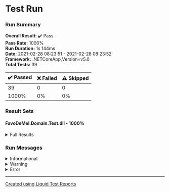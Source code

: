 ﻿
# Test Run
### Run Summary

<p>
<strong>Overall Result:</strong> ✔️ Pass <br />
<strong>Pass Rate:</strong> 1000% <br />
<strong>Run Duration:</strong> 1s 144ms <br />
<strong>Date:</strong> 2021-02-28 08:23:51 - 2021-02-28 08:23:52 <br />
<strong>Framework:</strong> .NETCoreApp,Version=v5.0 <br />
<strong>Total Tests:</strong> 39 <br />
</p>

<table>
<thead>
<tr>
<th>✔️ Passed</th>
<th>❌ Failed</th>
<th>⚠️ Skipped</th>
</tr>
</thead>
<tbody>
<tr>
<td>39</td>
<td>0</td>
<td>0</td>
</tr>
<tr>
<td>1000%</td>
<td>0%</td>
<td>0%</td>
</tr>
</tbody>
</table>

### Result Sets
#### FavoDeMel.Domain.Test.dll - 1000%
<details>
<summary>Full Results</summary>
<table>
<thead>
<tr>
<th>Result</th>
<th>Test</th>
<th>Duration</th>
</tr>
</thead>
<tr>
<td> ✔️ Passed </td>
<td>FavoDeMel.Domain.Test.ValueObjects.NomeVoTest.NomeVoInvalidoComNomeComQuantidadeCaracteresIncorreto(strNome: "Fe")</td>
<td>4ms</td>
</tr>
<tr>
<td> ✔️ Passed </td>
<td>FavoDeMel.Domain.Test.Entities.PedidoTest.DeveRetornarErroAoAdicionarQuantidadeInvalida(quantidade: 0)</td>
<td>6ms</td>
</tr>
<tr>
<td> ✔️ Passed </td>
<td>FavoDeMel.Domain.Test.Entities.ProdutoTest.ProdutoInvalidoValorIncorreto(valor: 0)</td>
<td>4ms</td>
</tr>
<tr>
<td> ✔️ Passed </td>
<td>FavoDeMel.Domain.Test.ValueObjects.ComandaVoTest.ComandaInvalidaComComandaComNumeroIncorreto(numeroComanda: -1)</td>
<td>4ms</td>
</tr>
<tr>
<td> ✔️ Passed </td>
<td>FavoDeMel.Domain.Test.Entities.ClienteTest.ClienteValido</td>
<td>4ms</td>
</tr>
<tr>
<td> ✔️ Passed </td>
<td>FavoDeMel.Domain.Test.ValueObjects.NomeVoTest.NomeVoInvalidoComNomeComQuantidadeCaracteresIncorreto(strNome: "Fernando Victor Pereira Santiago Fernando Victor P"...)</td>
<td>< 1ms</td>
</tr>
<tr>
<td> ✔️ Passed </td>
<td>FavoDeMel.Domain.Test.Entities.ProdutoTest.ProdutoInvalidoValorIncorreto(valor: -10)</td>
<td>< 1ms</td>
</tr>
<tr>
<td> ✔️ Passed </td>
<td>FavoDeMel.Domain.Test.ValueObjects.ComandaVoTest.ComandaInvalidaComComandaComNumeroIncorreto(numeroComanda: 0)</td>
<td>< 1ms</td>
</tr>
<tr>
<td> ✔️ Passed </td>
<td>FavoDeMel.Domain.Test.Entities.PedidoTest.DeveRetornarErroAoAdicionarQuantidadeInvalida(quantidade: -1)</td>
<td>< 1ms</td>
</tr>
<tr>
<td> ✔️ Passed </td>
<td>FavoDeMel.Domain.Test.Entities.PedidoTest.PedidoDevePossuirGarcomValido</td>
<td>< 1ms</td>
</tr>
<tr>
<td> ✔️ Passed </td>
<td>FavoDeMel.Domain.Test.Entities.PedidoTest.DeveRetornarErroAoAdicionarProdutoRepetido</td>
<td>1ms</td>
</tr>
<tr>
<td> ✔️ Passed </td>
<td>FavoDeMel.Domain.Test.Entities.ComandaTest.ComandaComNumeroValido</td>
<td>< 1ms</td>
</tr>
<tr>
<td> ✔️ Passed </td>
<td>FavoDeMel.Domain.Test.Entities.GarcomTest.GarcomValido</td>
<td>< 1ms</td>
</tr>
<tr>
<td> ✔️ Passed </td>
<td>FavoDeMel.Domain.Test.Entities.HistoricoPedidoTest.HistoricoDoPedidoDevePossuirSituacaoValida</td>
<td>2ms</td>
</tr>
<tr>
<td> ✔️ Passed </td>
<td>FavoDeMel.Domain.Test.Querys.ComandaQueryHandlerTest.DeveRetornarErroAoConsultarComandasComParametrosIncorretos</td>
<td>74ms</td>
</tr>
<tr>
<td> ✔️ Passed </td>
<td>FavoDeMel.Domain.Test.Querys.PedidoQueryHandlerTest.DeveRetornarErroAoConsultarClintePorIdComIdsIncorretos</td>
<td>89ms</td>
</tr>
<tr>
<td> ✔️ Passed </td>
<td>FavoDeMel.Domain.Test.Querys.GarcomQueryHandlerTest.DeveRetornarErroAoConsultarGarcomPorIdComIdsIncorretos(id: null)</td>
<td>95ms</td>
</tr>
<tr>
<td> ✔️ Passed </td>
<td>FavoDeMel.Domain.Test.Querys.PedidoQueryHandlerTest.DeveRetornarErroAoConsultarClintePorIdComIdsIncorretos</td>
<td>5ms</td>
</tr>
<tr>
<td> ✔️ Passed </td>
<td>FavoDeMel.Domain.Test.Querys.ComandaQueryHandlerTest.DeveRetornarErroAoConsultarUltimoHistoricoPedidoComandaComIdsIncorretos</td>
<td>6ms</td>
</tr>
<tr>
<td> ✔️ Passed </td>
<td>FavoDeMel.Domain.Test.Querys.ClienteQueryHandlerTest.DeveRetornarErroAoConsultarClintePorIdComIdsIncorretos</td>
<td>97ms</td>
</tr>
<tr>
<td> ✔️ Passed </td>
<td>FavoDeMel.Domain.Test.CommandHandlers.GarcomCommandHandlerTest.DeveRetornarErroSeNomeJaExisteNoBanco</td>
<td>99ms</td>
</tr>
<tr>
<td> ✔️ Passed </td>
<td>FavoDeMel.Domain.Test.CommandHandlers.ClienteCommandHandlerTest.DeveRetornarErroSeNomeJaExisteNoBanco</td>
<td>107ms</td>
</tr>
<tr>
<td> ✔️ Passed </td>
<td>FavoDeMel.Domain.Test.Querys.ClienteQueryHandlerTest.DeveRetornarErroAoConsultarClintePorIdComIdsIncorretos</td>
<td>11ms</td>
</tr>
<tr>
<td> ✔️ Passed </td>
<td>FavoDeMel.Domain.Test.Querys.ComandaQueryHandlerTest.DeveRetornarErroAoConsultarUltimoHistoricoPedidoComandaComIdsIncorretos</td>
<td>11ms</td>
</tr>
<tr>
<td> ✔️ Passed </td>
<td>FavoDeMel.Domain.Test.Querys.PedidoQueryHandlerTest.DeveRetornarErroAoConsultarClintesComParametrosIncorretos</td>
<td>14ms</td>
</tr>
<tr>
<td> ✔️ Passed </td>
<td>FavoDeMel.Domain.Test.Querys.GarcomQueryHandlerTest.DeveRetornarErroAoConsultarClintesComParametrosIncorretos</td>
<td>15ms</td>
</tr>
<tr>
<td> ✔️ Passed </td>
<td>FavoDeMel.Domain.Test.CommandHandlers.ProdutoCommandHandlerTest.DeveRetornarErroSeProdutoJaExisteNoBanco</td>
<td>97ms</td>
</tr>
<tr>
<td> ✔️ Passed </td>
<td>FavoDeMel.Domain.Test.CommandHandlers.ComandaCommandHandlerTest.DeveRetornarErroSeNumeroJaExisteNoBanco</td>
<td>99ms</td>
</tr>
<tr>
<td> ✔️ Passed </td>
<td>FavoDeMel.Domain.Test.Querys.ClienteQueryHandlerTest.DeveRetornarErroAoConsultarClintesComParametrosIncorretos</td>
<td>8ms</td>
</tr>
<tr>
<td> ✔️ Passed </td>
<td>FavoDeMel.Domain.Test.Querys.ProdutoQueryHandlerTest.DeveRetornarErroAoConsultarProdutoPorIdComIdsIncorretos(id: null)</td>
<td>118ms</td>
</tr>
<tr>
<td> ✔️ Passed </td>
<td>FavoDeMel.Domain.Test.Querys.ComandaQueryHandlerTest.DeveRetornarErroAoConsultarComandaPorIdComIdsIncorretos</td>
<td>10ms</td>
</tr>
<tr>
<td> ✔️ Passed </td>
<td>FavoDeMel.Domain.Test.Querys.ComandaQueryHandlerTest.DeveRetornarErroAoConsultarComandaPorIdComIdsIncorretos</td>
<td>3ms</td>
</tr>
<tr>
<td> ✔️ Passed </td>
<td>FavoDeMel.Domain.Test.Querys.ProdutoQueryHandlerTest.DeveRetornarErroAoConsultarProdutosComParametrosIncorretos</td>
<td>4ms</td>
</tr>
<tr>
<td> ✔️ Passed </td>
<td>FavoDeMel.Domain.Test.CommandHandlers.PedidoCommandHandlerTest.DeveRetornarErroQuantidadeProdutoIncorretaAdicionarProdutoPedido</td>
<td>132ms</td>
</tr>
<tr>
<td> ✔️ Passed </td>
<td>FavoDeMel.Domain.Test.CommandHandlers.PedidoCommandHandlerTest.DeveRetornarErroSePedidoNaoExistirAoAlterarSituacao</td>
<td>2ms</td>
</tr>
<tr>
<td> ✔️ Passed </td>
<td>FavoDeMel.Domain.Test.CommandHandlers.PedidoCommandHandlerTest.DeveRetornarErroSeGarcomComandaNaoExisteNoBanco</td>
<td>2ms</td>
</tr>
<tr>
<td> ✔️ Passed </td>
<td>FavoDeMel.Domain.Test.CommandHandlers.PedidoCommandHandlerTest.DeveRetornarErroSeInformarSituacaoInvalidaAoAlterarSituacao</td>
<td>1ms</td>
</tr>
<tr>
<td> ✔️ Passed </td>
<td>FavoDeMel.Domain.Test.CommandHandlers.PedidoCommandHandlerTest.DeveRetornarErroSePedidoNaoExistirAoAdicionarProdutoPedido</td>
<td>< 1ms</td>
</tr>
<tr>
<td> ✔️ Passed </td>
<td>FavoDeMel.Domain.Test.CommandHandlers.PedidoCommandHandlerTest.DeveRetornarErroSePedidoNaoExistirAoRemoverProdutoPedido</td>
<td>1ms</td>
</tr>
</tbody>
</table>
</details>

### Run Messages
<details>
<summary>Informational</summary>
<pre><code>
[xUnit.net 00:00:00.00] xUnit.net VSTest Adapter v2.4.3+1b45f5407b (64-bit .NET 5.0.3)
[xUnit.net 00:00:00.45]   Discovering: FavoDeMel.Domain.Test
[xUnit.net 00:00:00.50]   Discovered:  FavoDeMel.Domain.Test
[xUnit.net 00:00:00.50]   Starting:    FavoDeMel.Domain.Test
[xUnit.net 00:00:00.69]   Finished:    FavoDeMel.Domain.Test
</code></pre>
</details>

<details>
<summary>Warning</summary>
<pre><code>
</code></pre>
</details>

<details>
<summary>Error</summary>
<pre><code>
</code></pre>
</details>



----

[Created using Liquid Test Reports](https://github.com/kurtmkurtm/LiquidTestReports)